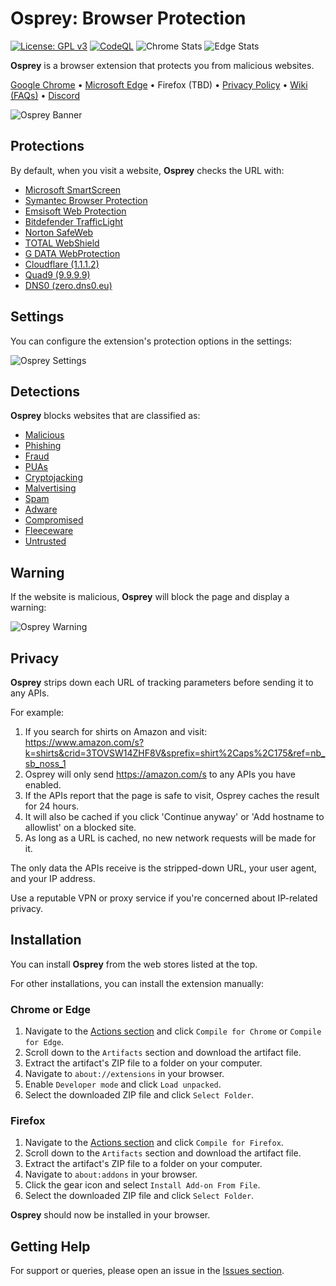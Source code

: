 # Osprey: Browser Protection

[![License: GPL v3](https://img.shields.io/badge/License-GPLv3-blue.svg)](LICENSE)
[![CodeQL](https://github.com/Foulest/Osprey/actions/workflows/github-code-scanning/codeql/badge.svg)](https://github.com/Foulest/Osprey/actions/workflows/github-code-scanning/codeql)
![Chrome Stats](https://img.shields.io/chrome-web-store/users/jmnpibhfpmpfjhhkmpadlbgjnbhpjgnd?label=Chrome%20Installs&color=00CC00)
![Edge Stats](https://img.shields.io/badge/dynamic/json?label=Edge%20Installs&color=00CC00&query=%24.activeInstallCount&url=https%3A%2F%2Fmicrosoftedge.microsoft.com%2Faddons%2Fgetproductdetailsbycrxid%2Fnopglhplnghfhpniofkcopmhbjdonlgn)

**Osprey** is a browser extension that protects you from malicious websites.

[Google Chrome](https://chromewebstore.google.com/detail/osprey-browser-protection/jmnpibhfpmpfjhhkmpadlbgjnbhpjgnd)
• [Microsoft Edge](https://microsoftedge.microsoft.com/addons/detail/osprey-browser-protectio/nopglhplnghfhpniofkcopmhbjdonlgn)
• Firefox (TBD)
• [Privacy Policy](https://github.com/Foulest/Osprey/blob/main/.github/PRIVACY.md)
• [Wiki (FAQs)](https://github.com/Foulest/Osprey/wiki)
• [Discord](https://discord.gg/ujYcBCgkSr)

![Osprey Banner](https://i.imgur.com/K8m11GN.png)

## Protections

By default, when you visit a website, **Osprey** checks the URL with:

- [Microsoft SmartScreen](https://learn.microsoft.com/en-us/windows/security/operating-system-security/virus-and-threat-protection/microsoft-defender-smartscreen)
- [Symantec Browser Protection](https://chromewebstore.google.com/detail/symantec-browser-protecti/hielpjjagjimpgppnopiibaefhfpbpfn)
- [Emsisoft Web Protection](https://emsisoft.com/en/help/1636/web-protection)
- [Bitdefender TrafficLight](https://bitdefender.com/en-us/consumer/trafficlight)
- [Norton SafeWeb](https://safeweb.norton.com)
- [TOTAL WebShield](https://dashboard.totalwebshield.com/products/totalwebshield)
- [G DATA WebProtection](https://gdata.de/help/en/consumer/FAQ/webProtectionWinFAQ)
- [Cloudflare (1.1.1.2)](https://blog.cloudflare.com/introducing-1-1-1-1-for-families/#two-flavors-1-1-1-2-no-malware-1-1-1-3-no-malware-or-adult-content)
- [Quad9 (9.9.9.9)](https://quad9.net)
- [DNS0 (zero.dns0.eu)](https://dns0.eu/zero)

## Settings

You can configure the extension's protection options in the settings:

![Osprey Settings](https://i.imgur.com/lHZHTas.png)

## Detections

**Osprey** blocks websites that are classified as:

- [Malicious](https://us.norton.com/blog/malware/what-are-malicious-websites)
- [Phishing](https://f-secure.com/us-en/articles/what-is-phishing)
- [Fraud](https://usa.kaspersky.com/resource-center/preemptive-safety/scam-websites)
- [PUAs](https://us.norton.com/blog/malware/what-are-puas-potentially-unwanted-applications)
- [Cryptojacking](https://kaspersky.com/resource-center/definitions/what-is-cryptojacking)
- [Malvertising](https://malwarebytes.com/malvertising)
- [Spam](https://developers.google.com/search/docs/essentials/spam-policies)
- [Adware](https://us.norton.com/blog/malware/adware)
- [Compromised](https://malwarebytes.com/glossary/compromised)
- [Fleeceware](https://blog.avast.com/how-to-spot-fleeceware)
- [Untrusted](https://mcafee.com/blogs/internet-security/how-to-tell-whether-a-website-is-safe-or-unsafe)

## Warning

If the website is malicious, **Osprey** will block the page and display a warning:

![Osprey Warning](https://i.imgur.com/FpPtbJh.png)

## Privacy

**Osprey** strips down each URL of tracking parameters before sending it to any APIs.

For example:
1. If you search for shirts on Amazon and visit: https://www.amazon.com/s?k=shirts&crid=3TOVSW14ZHF8V&sprefix=shirt%2Caps%2C175&ref=nb_sb_noss_1
2. Osprey will only send https://amazon.com/s to any APIs you have enabled.
3. If the APIs report that the page is safe to visit, Osprey caches the result for 24 hours.
4. It will also be cached if you click 'Continue anyway' or 'Add hostname to allowlist' on a blocked site.
5. As long as a URL is cached, no new network requests will be made for it.

The only data the APIs receive is the stripped-down URL, your user agent, and your IP address.

Use a reputable VPN or proxy service if you're concerned about IP-related privacy.

## Installation

You can install **Osprey** from the web stores listed at the top.

For other installations, you can install the extension manually:

### Chrome or Edge

1. Navigate to the [Actions section](https://github.com/Foulest/Osprey/actions/workflows) and click `Compile for Chrome` or `Compile for Edge`.
2. Scroll down to the `Artifacts` section and download the artifact file.
3. Extract the artifact's ZIP file to a folder on your computer.
4. Navigate to `about://extensions` in your browser.
5. Enable `Developer mode` and click `Load unpacked`.
6. Select the downloaded ZIP file and click `Select Folder`.

### Firefox

1. Navigate to the [Actions section](https://github.com/Foulest/Osprey/actions/workflows) and click `Compile for Firefox`.
2. Scroll down to the `Artifacts` section and download the artifact file.
3. Extract the artifact's ZIP file to a folder on your computer.
4. Navigate to `about:addons` in your browser.
5. Click the gear icon and select `Install Add-on From File`.
6. Select the downloaded ZIP file and click `Select Folder`.

**Osprey** should now be installed in your browser.

## Getting Help

For support or queries, please open an issue in the [Issues section](https://github.com/Foulest/Osprey/issues).
